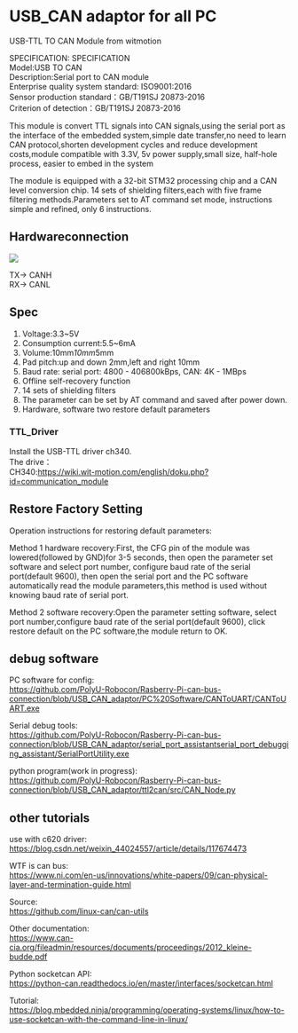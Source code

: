 # USB_CAN adaptor for all PC
USB-TTL TO CAN Module from witmotion</br>

SPECIFICATION: SPECIFICATION</br>
Model:USB TO CAN</br>
Description:Serial port to CAN module</br>
Enterprise quality system standard: ISO9001:2016</br>
Sensor production standard：GB/T191SJ 20873-2016</br>
Criterion of detection：GB/T191SJ 20873-2016</br>

This module is convert TTL signals into CAN signals,using the serial port as the interface of
the embedded system,simple date transfer,no need to learn CAN protocol,shorten development
cycles and reduce development costs,module compatible with 3.3V, 5v power supply,small size,
half-hole process, easier to embed in the system


The module is equipped with a 32-bit STM32 processing chip and a CAN level conversion
chip. 14 sets of shielding filters,each with five frame filtering methods.Parameters set to AT
command set mode, instructions simple and refined, only 6 instructions.

## Hardwareconnection
![](https://github.com/PolyU-Robocon/Rasberry-Pi-can-bus-connection/blob/USB_CAN_adaptor/CANbus%20pin.png)

TX-> CANH</br>
RX-> CANL</br>

## Spec
1) Voltage:3.3~5V
2) Consumption current:5.5~6mA
3) Volume:10mm*10mm*5mm
4) Pad pitch:up and down 2mm,left and right 10mm
5) Baud rate: serial port: 4800 - 406800kBps, CAN: 4K - 1MBps
6) Offline self-recovery function
7) 14 sets of shielding filters
8) The parameter can be set by AT command and saved after power down.
9) Hardware, software two restore default parameters

### TTL_Driver
Install the USB-TTL driver ch340.</br>
The drive：</br>
CH340:https://wiki.wit-motion.com/english/doku.php?id=communication_module

## Restore Factory Setting
Operation instructions for restoring default parameters:


Method 1 hardware recovery:First, the CFG pin of the module was lowered(followed by
GND)for 3-5 seconds, then open the parameter set software and select port number, configure
baud rate of the serial port(default 9600), then open the serial port and the PC software
automatically read the module parameters,this method is used without knowing baud rate of serial
port.


Method 2 software recovery:Open the parameter setting software, select port
number,configure baud rate of the serial port(default 9600), click restore default on the PC
software,the module return to OK.

## debug software 
PC software for config: </br>
https://github.com/PolyU-Robocon/Rasberry-Pi-can-bus-connection/blob/USB_CAN_adaptor/PC%20Software/CANToUART/CANToUART.exe


Serial debug tools: </br>
https://github.com/PolyU-Robocon/Rasberry-Pi-can-bus-connection/blob/USB_CAN_adaptor/serial_port_assistantserial_port_debugging_assistant/SerialPortUtility.exe


python program(work in progress):</br>
https://github.com/PolyU-Robocon/Rasberry-Pi-can-bus-connection/blob/USB_CAN_adaptor/ttl2can/src/CAN_Node.py

## other tutorials
use with c620 driver: </br>
https://blog.csdn.net/weixin_44024557/article/details/117674473

WTF is can bus:</br>
https://www.ni.com/en-us/innovations/white-papers/09/can-physical-layer-and-termination-guide.html

Source: </br>
https://github.com/linux-can/can-utils

Other documentation:</br>
https://www.can-cia.org/fileadmin/resources/documents/proceedings/2012_kleine-budde.pdf

Python socketcan API:</br>
https://python-can.readthedocs.io/en/master/interfaces/socketcan.html

Tutorial:</br>
https://blog.mbedded.ninja/programming/operating-systems/linux/how-to-use-socketcan-with-the-command-line-in-linux/
